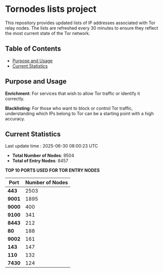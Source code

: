 # Tornodes lists project

This repository provides updated lists of IP addresses associated with Tor relay nodes. The lists are refreshed every 30 minutes to ensure they reflect the most current state of the Tor network.

## Table of Contents

- [Purpose and Usage](#purpose-and-usage)
- [Current Statistics](#current-statistics)


## Purpose and Usage

**Enrichment**: For services that wish to allow Tor traffic or identify it correctly.

**Blacklisting**: For those who want to block or control Tor traffic, understanding which IPs belong to Tor can be a starting point with a high accuracy.

## Current Statistics

Last update time : 2025-06-30 08:00:23 UTC

- **Total Number of Nodes**: 9504
- **Total of Entry Nodes**: 8457

**TOP 10 PORTS USED FOR TOR ENTRY NODES**

| **Port** | **Number of Nodes** |
|------|-----------------|
| **443**   | 2503  |
| **9001**   | 1895  |
| **9000**   | 400  |
| **9100**   | 341  |
| **8443**   | 212  |
| **80**   | 188  |
| **9002**   | 161  |
| **143**   | 147  |
| **110**   | 132  |
| **7430**   | 124  |

